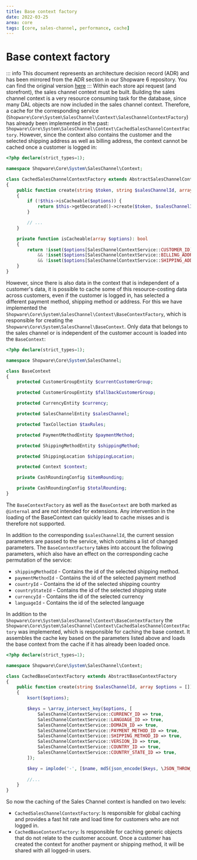 ```yaml
---
title: Base context factory
date: 2022-03-25
area: core
tags: [core, sales-channel, performance, cache]
---
```


# Base context factory

::: info
This document represents an architecture decision record (ADR) and has been mirrored from the ADR section in our Shopware 6 repository.
You can find the original version [here](https://github.com/shopware/shopware/blob/trunk/adr/2022-03-25-base-context-factory.md)
:::
Within each store api request (and storefront), the sales channel context must be built. Building the sales channel context is a very resource consuming task for the database, since many DAL objects are now included in the sales channel context. Therefore, a cache for the corresponding service (`Shopware\Core\System\SalesChannel\Context\SalesChannelContextFactory`) has already been implemented in the past: `Shopware\Core\System\SalesChannel\Context\CachedSalesChannelContextFactory`. However, since the context also contains the customer and the selected shipping address as well as billing address, the context cannot be cached once a customer is logged in:

```php
<?php declare(strict_types=1);

namespace Shopware\Core\System\SalesChannel\Context;

class CachedSalesChannelContextFactory extends AbstractSalesChannelContextFactory
{
    public function create(string $token, string $salesChannelId, array $options = []): SalesChannelContext
    {
        if (!$this->isCacheable($options)) {
            return $this->getDecorated()->create($token, $salesChannelId, $options);
        }

        // ...
    }

    private function isCacheable(array $options): bool
    {
        return !isset($options[SalesChannelContextService::CUSTOMER_ID])
            && !isset($options[SalesChannelContextService::BILLING_ADDRESS_ID])
            && !isset($options[SalesChannelContextService::SHIPPING_ADDRESS_ID]);
    }
}
```

However, since there is also data in the context that is independent of a customer's data, it is possible to cache some of this resource-costing data across customers, even if the customer is logged in, has selected a different payment method, shipping method or address. For this we have implemented the `Shopware\Core\System\SalesChannel\Context\BaseContextFactory`, which is responsible for creating the `Shopware\Core\System\SalesChannel\BaseContext`. Only data that belongs to the sales channel or is independent of the customer account is loaded into the `BaseContext`:

```php
<?php declare(strict_types=1);

namespace Shopware\Core\System\SalesChannel;

class BaseContext
{
    protected CustomerGroupEntity $currentCustomerGroup;

    protected CustomerGroupEntity $fallbackCustomerGroup;

    protected CurrencyEntity $currency;

    protected SalesChannelEntity $salesChannel;

    protected TaxCollection $taxRules;

    protected PaymentMethodEntity $paymentMethod;

    protected ShippingMethodEntity $shippingMethod;

    protected ShippingLocation $shippingLocation;

    protected Context $context;

    private CashRoundingConfig $itemRounding;

    private CashRoundingConfig $totalRounding;
}
```

The `BaseContextFactory` as well as the `BaseContext` are both marked as `@internal` and are not intended for extensions. Any intervention in the loading of the BaseContext can quickly lead to cache misses and is therefore not supported.

In addition to the corresponding `$salesChannelId`, the current session parameters are passed to the service, which contains a list of changed parameters. The `BaseContextFactory` takes into account the following parameters, which also have an effect on the corresponding cache permutation of the service:
* `shippingMethodId` - Contains the id of the selected shipping method.
* `paymentMethodId` - Contains the id of the selected payment method
* `countryId` - Contains the id of the selected shipping country
* `countryStateId` - Contains the id of the selected shipping state
* `currencyId` - Contains the id of the selected currency
* `languageId` - Contains the id of the selected language

In addition to the `Shopware\Core\System\SalesChannel\Context\BaseContextFactory` the `Shopware\Core\System\SalesChannel\Context\CachedSalesChannelContextFactory` was implemented, which is responsible for caching the base context. It assembles the cache key based on the parameters listed above and loads the base context from the cache if it has already been loaded once.

```php
<?php declare(strict_types=1);

namespace Shopware\Core\System\SalesChannel\Context;

class CachedBaseContextFactory extends AbstractBaseContextFactory
{
    public function create(string $salesChannelId, array $options = []): BaseContext
    {
        ksort($options);

        $keys = \array_intersect_key($options, [
            SalesChannelContextService::CURRENCY_ID => true,
            SalesChannelContextService::LANGUAGE_ID => true,
            SalesChannelContextService::DOMAIN_ID => true,
            SalesChannelContextService::PAYMENT_METHOD_ID => true,
            SalesChannelContextService::SHIPPING_METHOD_ID => true,
            SalesChannelContextService::VERSION_ID => true,
            SalesChannelContextService::COUNTRY_ID => true,
            SalesChannelContextService::COUNTRY_STATE_ID => true,
        ]);

        $key = implode('-', [$name, md5(json_encode($keys, \JSON_THROW_ON_ERROR))]);
        
        //...
    }
}
```

So now the caching of the Sales Channel context is handled on two levels:
* `CachedSalesChannelContextFactory`: Is responsible for global caching and provides a fast hit rate and load time for customers who are not logged in.
* `CachedBaseContextFactory`: Is responsible for caching generic objects that do not relate to the customer account. Once a customer has created the context for another payment or shipping method, it will be shared with all logged-in users.
